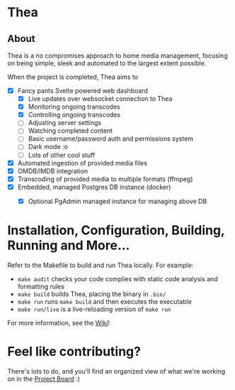 Thea
====

## About
Thea is a no compromises approach to home media management, focusing on being simple, sleek and automated to the largest extent possible.

When the project is completed, Thea aims to
- [x] Fancy pants Svelte powered web dashboard
  - [x] Live updates over websocket connection to Thea
  - [x] Monitoring ongoing transcodes
  - [x] Controlling ongoing transcodes
  - [ ] Adjusting server settings
  - [ ] Watching completed content
  - [ ] Basic username/password auth and permissions system
  - [ ] Dark mode :o
  - [ ] Lots of other cool stuff
- [x] Automated ingestion of provided media files
- [x] OMDB/IMDB integration
- [x] Transcoding of provided media to multiple formats (ffmpeg)
- [x] Embedded, managed Postgres DB instance (docker)
  - [x] Optional PgAdmin managed instance for managing above DB


# Installation, Configuration, Building, Running and More...
Refer to the Makefile to build and run Thea locally. For example:

- `make audit` checks your code complies with static code analysis and formatting rules
- `make build` builds Thea, placing the binary in `.bin/`
- `make run` runs `make build` and then executes the executable
- `make run/live` is a live-reloading version of `make run`

For more information, see the [Wiki](https://github.com/hbomb79/Thea/wiki)!

# Feel like contributing?
There's lots to do, and you'll find an organized view of what we're working on in the [Project Board](https://github.com/users/hbomb79/projects/2) :) 
